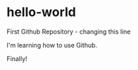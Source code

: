 # hello-world
First Github Repository - changing this line

I'm learning how to use Github.  

Finally!
